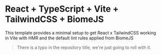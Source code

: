 # React + TypeScript + Vite + TailwindCSS + BiomeJS

This template provides a minimal setup to get React x TailwindCSS working in Vite with HMR and the default lint rules applied from BiomeJS

> There is a typo in the repository title, we're just going to roll with it.